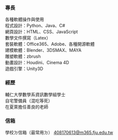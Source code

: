 ### 專長
各種軟體操作與使用 \
程式設計：Python、Java、C# \
網頁設計：HTML、CSS、JavaScript \
數學文件撰寫（Latex） \
套裝軟體：Office365、Adobe、各種開源軟體 \
建模軟體：Blender、3DSMAX、MAYA \
雕塑軟體：zbrush \
動畫設計：Houdini、Cinema 4D \
遊戲引擎：Unity3D



### 經歷
輔仁大學數學系資訊數學組學士 \
自宅警備員（混吃等死） \
在夏萊擔任善良的老師

### 信箱
學校ㄉ信箱（最常用ㄉ）
408170613@m365.fju.edu.tw
